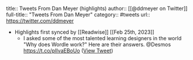 title:: Tweets From Dan Meyer (highlights)
author:: [[@ddmeyer on Twitter]]
full-title:: "Tweets From Dan Meyer"
category:: #tweets
url:: https://twitter.com/ddmeyer

- Highlights first synced by [[Readwise]] [[Feb 25th, 2023]]
	- I asked some of the most talented learning designers in the world "Why does Wordle work?" Here are their answers. @Desmos https://t.co/pIIvaEBoUo ([View Tweet](https://twitter.com/ddmeyer/status/1483899914278952961))